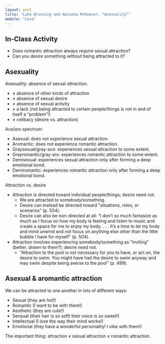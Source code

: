 ```yaml
---
layout: post
title: "Luke Brunning and Natasha McKeever, “Asexuality”"
module: "Love"
---
```


## In-Class Activity

- Does romantic attraction always require sexual attraction?
- Can you desire something without being attracted to it?

## Asexuality

Asexuality: absence of sexual *attraction*.

- ≠ absence of other kinds of attraction
- ≠ absence of sexual desire
- ≠ absence of sexual activity
- ≠ a lack (not being attracted to certain people/things is not in and of itself a “problem”!)
- ≠ celibacy (desire vs. attraction)

Ace/aro spectrum:

- Asexual: does not experience sexual attraction.
- Aromantic: does not experience romantic attraction.
- Graysexual/gray-ace: experiences sexual attraction to some extent.
- Grayromantic/gray-aro: experiences romantic attraction to some extent.
- Demisexual: experiences sexual attraction only after forming a deep emotional bond.
- Demiromantic: experiences romantic attraction only after forming a deep emotional bond.

Attraction vs. desire

- Attraction is directed toward individual people/things; desire need not.
  - We are attracted *to* somebody/something.
  - Desire can instead be directed toward “situations, roles, or scenarios” (p. 504).
  - Desire can also be non-directed at all: “I don’t so much fantasize as much as I focus on how my body is feeling and listen to music and create a space for me to enjoy my body. . . . It’s a time to let my body and mind unwind and not focus on anything else other than the little bubble I have for myself” (p. 504). 
- Attraction involves experiencing somebody/something as “inviting” (better, *drawn to* them?); desire need not.
  - “Attraction to the pool is not necessary for you to have, or act on, the desire to swim. You might have had the desire to swim anyway and may swim despite being averse to the pool” (p. 499).

## Asexual & aromantic attraction

We can be attracted to one another in lots of different ways:

- Sexual (they are hot!)
- Romantic (I want to be with them!)
- Aesthetic (they are cute!)
- Sensual (their hair is so soft! their voice is so sweet!)
- Intellectual (I love the way their mind works!)
- Emotional (they have a wonderful personality! I vibe with them!)

The important thing: attraction ≠ sexual attraction ≠ romantic attraction.
